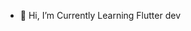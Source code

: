 - 👋 Hi, I’m Currently Learning Flutter dev
<!---
Gucha-duncan/Gucha-duncan is a ✨ special ✨ repository because its `README.md` (this file) appears on your GitHub profile.
You can click the Preview link to take a look at your changes.
--->
